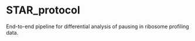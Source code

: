 # STAR_protocol
End-to-end pipeline for differential analysis of pausing in ribosome profiling data.
